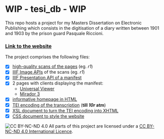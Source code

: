 # WIP - tesi_db - WIP

This repo hosts a project for my Masters Dissertation on Electronic Publishing which consists in the digitisation of a diary written between 1901 and 1903 by the prison guard Pasquale Riccioni.  

### [Link to the website](https://dariobaldini98.github.io/tesi_db/tesi_db_homepage.html)    

The project comprises the following files:  

- [x] [high-quality scans of the pages](https://iiif.archivelab.org/iiif/tesi_db_1r/full/full/0/default.jpg) (eg. *r1*)  
- [x] [IIIF Image APIs](https://iiif.archivelab.org/iiif/tesi_db_1r/info.json) of the scans (eg. *r1*)  
- [x] [IIIF Presentation API of a manifest](/tesi_db_manifest.json)  
- [x] 2 pages with clients displaying the manifest:  
  - [Universal Viewer](/tesi_db_uv.html)  
  - [Mirador 3](/tesi_db_mira.html)  
- [x] [informative homepage in HTML](/tesi_db_homepage.html)  
- [x] [TEI encoding of the transcription](/tesi_db_text.xml) (**till *10r* atm**)  
- [x] [XSL document to turn the TEI encoding into XHTML](/tesi_db_transfo.xsl)  
- [x] [CSS document to style the website](/tesi_db_style.css)  

![CC BY-NC-ND 4.0](https://i.creativecommons.org/l/by-nc-nd/4.0/88x31.png) All parts of this project are licensed under a [CC BY-NC-ND 4.0 International Licence](https://creativecommons.org/licenses/by-nc-nd/4.0/deed.en).
